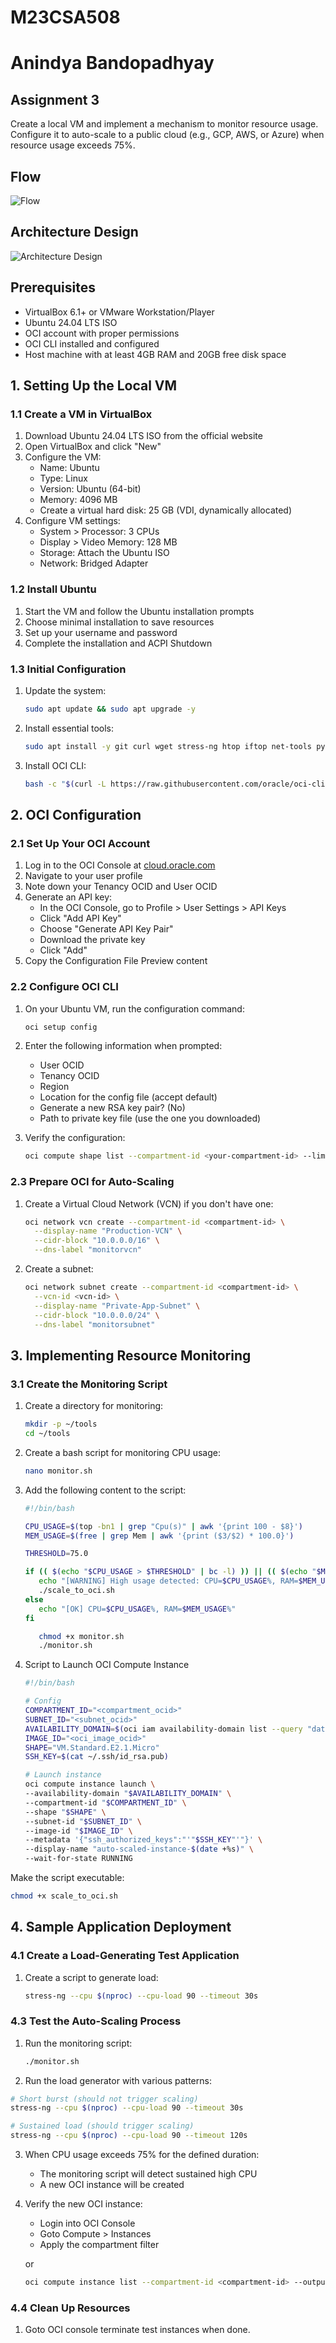 # M23CSA508 

# Anindya Bandopadhyay

## Assignment 3 

Create a local VM and implement a mechanism to monitor resource usage. Configure it to auto-scale to a public cloud (e.g., GCP, AWS, or Azure) when resource usage exceeds 75%.

## Flow 
![Flow](./images/m23csa508_vcc_assignment.jpeg)
## Architecture Design
![Architecture Design](./images/assignment3_arch_dig.jpg)

## Prerequisites
- VirtualBox 6.1+ or VMware Workstation/Player
- Ubuntu 24.04 LTS ISO
- OCI account with proper permissions
- OCI CLI installed and configured
- Host machine with at least 4GB RAM and 20GB free disk space

## 1. Setting Up the Local VM

### 1.1 Create a VM in VirtualBox

1. Download Ubuntu 24.04 LTS ISO from the official website
2. Open VirtualBox and click "New"
3. Configure the VM:
   - Name: Ubuntu
   - Type: Linux
   - Version: Ubuntu (64-bit)
   - Memory: 4096 MB
   - Create a virtual hard disk: 25 GB (VDI, dynamically allocated)
4. Configure VM settings:
   - System > Processor: 3 CPUs
   - Display > Video Memory: 128 MB
   - Storage: Attach the Ubuntu ISO
   - Network: Bridged Adapter

### 1.2 Install Ubuntu

1. Start the VM and follow the Ubuntu installation prompts
2. Choose minimal installation to save resources
3. Set up your username and password 
4. Complete the installation and ACPI Shutdown

### 1.3 Initial Configuration

1. Update the system:
   ```bash
   sudo apt update && sudo apt upgrade -y
   ```

2. Install essential tools:
   ```bash
   sudo apt install -y git curl wget stress-ng htop iftop net-tools python3-pip
   ```

3. Install OCI CLI:
   ```bash
   bash -c "$(curl -L https://raw.githubusercontent.com/oracle/oci-cli/master/scripts/install/install.sh)"
   ```

## 2. OCI Configuration

### 2.1 Set Up Your OCI Account

1. Log in to the OCI Console at [cloud.oracle.com](https://cloud.oracle.com)
2. Navigate to your user profile
3. Note down your Tenancy OCID and User OCID
4. Generate an API key:
   - In the OCI Console, go to Profile > User Settings > API Keys
   - Click "Add API Key"
   - Choose "Generate API Key Pair"
   - Download the private key
   - Click "Add"
5. Copy the Configuration File Preview content

### 2.2 Configure OCI CLI

1. On your Ubuntu VM, run the configuration command:
   ```bash
   oci setup config
   ```

2. Enter the following information when prompted:
   - User OCID
   - Tenancy OCID
   - Region 
   - Location for the config file (accept default)
   - Generate a new RSA key pair? (No)
   - Path to private key file (use the one you downloaded)

3. Verify the configuration:
   ```bash
   oci compute shape list --compartment-id <your-compartment-id> --limit 5
   ```

### 2.3 Prepare OCI for Auto-Scaling

1. Create a Virtual Cloud Network (VCN) if you don't have one:
   ```bash
   oci network vcn create --compartment-id <compartment-id> \
     --display-name "Production-VCN" \
     --cidr-block "10.0.0.0/16" \
     --dns-label "monitorvcn"
   ```

2. Create a subnet:
   ```bash
   oci network subnet create --compartment-id <compartment-id> \
     --vcn-id <vcn-id> \
     --display-name "Private-App-Subnet" \
     --cidr-block "10.0.0.0/24" \
     --dns-label "monitorsubnet"
   ```

## 3. Implementing Resource Monitoring

### 3.1 Create the Monitoring Script

1. Create a directory for monitoring:
   ```bash
   mkdir -p ~/tools
   cd ~/tools
   ```

2. Create a bash script for monitoring CPU usage:
   ```bash
   nano monitor.sh
   ```

3. Add the following content to the script:
   ```bash
   #!/bin/bash

   CPU_USAGE=$(top -bn1 | grep "Cpu(s)" | awk '{print 100 - $8}')
   MEM_USAGE=$(free | grep Mem | awk '{print ($3/$2) * 100.0}')

   THRESHOLD=75.0

   if (( $(echo "$CPU_USAGE > $THRESHOLD" | bc -l) )) || (( $(echo "$MEM_USAGE > $THRESHOLD" | bc -l) )); then
      echo "[WARNING] High usage detected: CPU=$CPU_USAGE%, RAM=$MEM_USAGE%"
      ./scale_to_oci.sh
   else
      echo "[OK] CPU=$CPU_USAGE%, RAM=$MEM_USAGE%"
   fi
   ```

   ```bash
      chmod +x monitor.sh
      ./monitor.sh
   ```

4. Script to Launch OCI Compute Instance
   ```bash
   #!/bin/bash

   # Config
   COMPARTMENT_ID="<compartment_ocid>"
   SUBNET_ID="<subnet_ocid>"
   AVAILABILITY_DOMAIN=$(oci iam availability-domain list --query "data[0].name" --raw-output)
   IMAGE_ID="<oci_image_ocid>"
   SHAPE="VM.Standard.E2.1.Micro"
   SSH_KEY=$(cat ~/.ssh/id_rsa.pub)

   # Launch instance
   oci compute instance launch \
   --availability-domain "$AVAILABILITY_DOMAIN" \
   --compartment-id "$COMPARTMENT_ID" \
   --shape "$SHAPE" \
   --subnet-id "$SUBNET_ID" \
   --image-id "$IMAGE_ID" \
   --metadata '{"ssh_authorized_keys":"'"$SSH_KEY"'"}' \
   --display-name "auto-scaled-instance-$(date +%s)" \
   --wait-for-state RUNNING
   ```
Make the script executable:
   ```bash
   chmod +x scale_to_oci.sh
   ```

## 4. Sample Application Deployment

### 4.1 Create a Load-Generating Test Application

1. Create a script to generate load:
   ```bash
   stress-ng --cpu $(nproc) --cpu-load 90 --timeout 30s
   ```
   
### 4.3 Test the Auto-Scaling Process

1. Run the monitoring script:
   ```bash
   ./monitor.sh
   ```

2.  Run the load generator with various patterns:
   ```bash
   # Short burst (should not trigger scaling)
   stress-ng --cpu $(nproc) --cpu-load 90 --timeout 30s
   
   # Sustained load (should trigger scaling)
   stress-ng --cpu $(nproc) --cpu-load 90 --timeout 120s
   ```

3. When CPU usage exceeds 75% for the defined duration:
   - The monitoring script will detect sustained high CPU
   - A new OCI instance will be created

4. Verify the new OCI instance:
   - Login into OCI Console 
   - Goto Compute > Instances 
   - Apply the compartment filter 

   or 

     ```bash
     oci compute instance list --compartment-id <compartment-id> --output table
     ```

### 4.4 Clean Up Resources

1. Goto OCI console terminate test instances when done.



